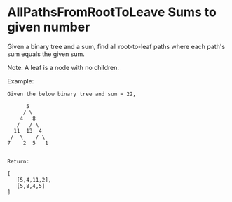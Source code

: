 # AllPathsFromRootToLeave Sums to given number
Given a binary tree and a sum, find all root-to-leaf paths where each path's sum equals the given sum.

Note: A leaf is a node with no children.

Example:
```
Given the below binary tree and sum = 22,

      5
     / \
    4   8
   /   / \
  11  13  4
 /  \    / \
7    2  5   1


Return:

[
   [5,4,11,2],
   [5,8,4,5]
]

```
